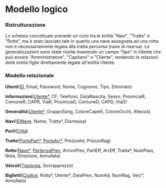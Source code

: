 # Modello logico

### Ristrutturazione

Lo schema concettuale prevede un ciclo tra le entità "Navi", "Tratte" e "Rotte", ma è stato lasciato tale in quanto una nave assegnata ad una rotta non è necessariamente legata alla tratta percorsa (nave di riserva). Le generalizzazioni sono state risolte inserendo un campo "tipo" in Utente che può essere "Amministratore", "Capitano" o "Cliente", rendendo le relazioni delle entità figlie direttamente legate all'entità Utente. 

### Modello relazionale

**Utenti**(<ins>ID</ins>, Email, Password, Nome, Cognome, Tipo, Eliminato)

**Informazioni**(<ins>Utente*</ins>, CF, Telefono, DataNascita, Sesso, ProvinciaR, ComuneR, CAPR, ViaR, ProvinciaD, ComuneD, CAPD, ViaD)

**Generalità**(<ins>Utente*</ins>, GruppoSang, ColoreCapelli, ColoreOcchi, Altezza)

**Navi**(<ins>IDNave</ins>, Nome, Tratta*, Dismessa)

**Porti**(<ins>Città</ins>)

**Tratte**(<ins>PortoPart*</ins>, <ins>PortoArr*</ins>, PrezzoAd, PrezzoRag)

**Rotte**(<ins>Nave*</ins>, <ins>PartenzaPrev</ins>, ArrivoPrev, PartEff, ArrEff, Tratta*, NumPass, Note, Direzione, Annullata)

**Veicoli**(<ins>Tipologia</ins>, Sovrapprezzo)

**Biglietti**(<ins>Codice</ins>, Rotta*, Utente*, DataPren, NumAd, NumRag, Veic*, Annullato)




